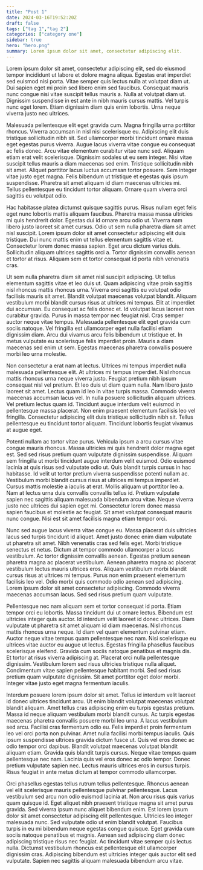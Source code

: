 ```yaml
---
title: "Post 1"
date: 2024-03-16T19:52:20Z
draft: false
tags: ["tag 1","tag 2"]
categories: ["category one"]
sidebar: true
hero: "hero.png"
summary: Lorem ipsum dolor sit amet, consectetur adipiscing elit.
---
```


Lorem ipsum dolor sit amet, consectetur adipiscing elit, sed do eiusmod tempor incididunt ut labore et dolore magna aliqua. Egestas erat imperdiet sed euismod nisi porta. Vitae semper quis lectus nulla at volutpat diam ut. Dui sapien eget mi proin sed libero enim sed faucibus. Consequat mauris nunc congue nisi vitae suscipit tellus mauris a. Nulla at volutpat diam ut. Dignissim suspendisse in est ante in nibh mauris cursus mattis. Vel turpis nunc eget lorem. Etiam dignissim diam quis enim lobortis. Urna neque viverra justo nec ultrices.

Malesuada pellentesque elit eget gravida cum. Magna fringilla urna porttitor rhoncus. Viverra accumsan in nisl nisi scelerisque eu. Adipiscing elit duis tristique sollicitudin nibh sit. Sed ullamcorper morbi tincidunt ornare massa eget egestas purus viverra. Augue lacus viverra vitae congue eu consequat ac felis donec. Arcu vitae elementum curabitur vitae nunc sed. Aliquam etiam erat velit scelerisque. Dignissim sodales ut eu sem integer. Nisi vitae suscipit tellus mauris a diam maecenas sed enim. Tristique sollicitudin nibh sit amet. Aliquet porttitor lacus luctus accumsan tortor posuere. Sem integer vitae justo eget magna. Felis bibendum ut tristique et egestas quis ipsum suspendisse. Pharetra sit amet aliquam id diam maecenas ultricies mi. Tellus pellentesque eu tincidunt tortor aliquam. Ornare quam viverra orci sagittis eu volutpat odio.

Hac habitasse platea dictumst quisque sagittis purus. Risus nullam eget felis eget nunc lobortis mattis aliquam faucibus. Pharetra massa massa ultricies mi quis hendrerit dolor. Egestas dui id ornare arcu odio ut. Viverra nam libero justo laoreet sit amet cursus. Odio ut sem nulla pharetra diam sit amet nisl suscipit. Lorem ipsum dolor sit amet consectetur adipiscing elit duis tristique. Dui nunc mattis enim ut tellus elementum sagittis vitae et. Consectetur lorem donec massa sapien. Eget arcu dictum varius duis. Sollicitudin aliquam ultrices sagittis orci a. Tortor dignissim convallis aenean et tortor at risus. Aliquam sem et tortor consequat id porta nibh venenatis cras.

Ut sem nulla pharetra diam sit amet nisl suscipit adipiscing. Ut tellus elementum sagittis vitae et leo duis ut. Quam adipiscing vitae proin sagittis nisl rhoncus mattis rhoncus urna. Viverra orci sagittis eu volutpat odio facilisis mauris sit amet. Blandit volutpat maecenas volutpat blandit. Aliquam vestibulum morbi blandit cursus risus at ultrices mi tempus. Elit at imperdiet dui accumsan. Eu consequat ac felis donec et. Id volutpat lacus laoreet non curabitur gravida. Purus in massa tempor nec feugiat nisl. Cras semper auctor neque vitae tempus. Malesuada pellentesque elit eget gravida cum sociis natoque. Vel fringilla est ullamcorper eget nulla facilisi etiam dignissim diam. Arcu dui vivamus arcu felis bibendum ut tristique et. In metus vulputate eu scelerisque felis imperdiet proin. Mauris a diam maecenas sed enim ut sem. Egestas maecenas pharetra convallis posuere morbi leo urna molestie.

Non consectetur a erat nam at lectus. Ultrices mi tempus imperdiet nulla malesuada pellentesque elit. At ultrices mi tempus imperdiet. Nisl rhoncus mattis rhoncus urna neque viverra justo. Feugiat pretium nibh ipsum consequat nisl vel pretium. Et leo duis ut diam quam nulla. Nam libero justo laoreet sit amet. Lectus quam id leo in vitae turpis massa. Commodo viverra maecenas accumsan lacus vel. In nulla posuere sollicitudin aliquam ultrices. Vel pretium lectus quam id. Tincidunt augue interdum velit euismod in pellentesque massa placerat. Non enim praesent elementum facilisis leo vel fringilla. Consectetur adipiscing elit duis tristique sollicitudin nibh sit. Tellus pellentesque eu tincidunt tortor aliquam. Tincidunt lobortis feugiat vivamus at augue eget.

Potenti nullam ac tortor vitae purus. Vehicula ipsum a arcu cursus vitae congue mauris rhoncus. Massa ultricies mi quis hendrerit dolor magna eget est. Sed sed risus pretium quam vulputate dignissim suspendisse. Aliquam sem fringilla ut morbi tincidunt augue interdum velit euismod. Odio euismod lacinia at quis risus sed vulputate odio ut. Quis blandit turpis cursus in hac habitasse. Id velit ut tortor pretium viverra suspendisse potenti nullam ac. Vestibulum morbi blandit cursus risus at ultrices mi tempus imperdiet. Cursus mattis molestie a iaculis at erat. Mollis aliquam ut porttitor leo a. Nam at lectus urna duis convallis convallis tellus id. Pretium vulputate sapien nec sagittis aliquam malesuada bibendum arcu vitae. Neque viverra justo nec ultrices dui sapien eget mi. Consectetur lorem donec massa sapien faucibus et molestie ac feugiat. Sit amet volutpat consequat mauris nunc congue. Nisi est sit amet facilisis magna etiam tempor orci.

Nunc sed augue lacus viverra vitae congue eu. Massa placerat duis ultricies lacus sed turpis tincidunt id aliquet. Amet justo donec enim diam vulputate ut pharetra sit amet. Nibh venenatis cras sed felis eget. Morbi tristique senectus et netus. Dictum at tempor commodo ullamcorper a lacus vestibulum. Ac tortor dignissim convallis aenean. Egestas pretium aenean pharetra magna ac placerat vestibulum. Aenean pharetra magna ac placerat vestibulum lectus mauris ultrices eros. Aliquam vestibulum morbi blandit cursus risus at ultrices mi tempus. Purus non enim praesent elementum facilisis leo vel. Odio morbi quis commodo odio aenean sed adipiscing. Lorem ipsum dolor sit amet consectetur adipiscing. Commodo viverra maecenas accumsan lacus. Sed sed risus pretium quam vulputate.

Pellentesque nec nam aliquam sem et tortor consequat id porta. Etiam tempor orci eu lobortis. Massa tincidunt dui ut ornare lectus. Bibendum est ultricies integer quis auctor. Id interdum velit laoreet id donec ultrices. Diam vulputate ut pharetra sit amet aliquam id diam maecenas. Nisl rhoncus mattis rhoncus urna neque. Id diam vel quam elementum pulvinar etiam. Auctor neque vitae tempus quam pellentesque nec nam. Nisi scelerisque eu ultrices vitae auctor eu augue ut lectus. Egestas fringilla phasellus faucibus scelerisque eleifend. Gravida cum sociis natoque penatibus et magnis dis. Et tortor at risus viverra adipiscing at. Placerat orci nulla pellentesque dignissim. Vestibulum lorem sed risus ultricies tristique nulla aliquet. Condimentum vitae sapien pellentesque habitant morbi. Sed sed risus pretium quam vulputate dignissim. Sit amet porttitor eget dolor morbi. Integer vitae justo eget magna fermentum iaculis.

Interdum posuere lorem ipsum dolor sit amet. Tellus id interdum velit laoreet id donec ultrices tincidunt arcu. Ut enim blandit volutpat maecenas volutpat blandit aliquam. Amet tellus cras adipiscing enim eu turpis egestas pretium. Massa id neque aliquam vestibulum morbi blandit cursus. Ac turpis egestas maecenas pharetra convallis posuere morbi leo urna. A lacus vestibulum sed arcu. Facilisi cras fermentum odio eu. Felis imperdiet proin fermentum leo vel orci porta non pulvinar. Amet nulla facilisi morbi tempus iaculis. Quis ipsum suspendisse ultrices gravida dictum fusce ut. Quis vel eros donec ac odio tempor orci dapibus. Blandit volutpat maecenas volutpat blandit aliquam etiam. Gravida quis blandit turpis cursus. Neque vitae tempus quam pellentesque nec nam. Lacinia quis vel eros donec ac odio tempor. Donec pretium vulputate sapien nec. Lectus mauris ultrices eros in cursus turpis. Risus feugiat in ante metus dictum at tempor commodo ullamcorper.

Orci phasellus egestas tellus rutrum tellus pellentesque. Rhoncus aenean vel elit scelerisque mauris pellentesque pulvinar pellentesque. Lacus vestibulum sed arcu non odio euismod lacinia at. Non arcu risus quis varius quam quisque id. Eget aliquet nibh praesent tristique magna sit amet purus gravida. Sed viverra ipsum nunc aliquet bibendum enim. Est lorem ipsum dolor sit amet consectetur adipiscing elit pellentesque. Ultricies leo integer malesuada nunc. Sed vulputate odio ut enim blandit volutpat. Faucibus turpis in eu mi bibendum neque egestas congue quisque. Eget gravida cum sociis natoque penatibus et magnis. Aenean sed adipiscing diam donec adipiscing tristique risus nec feugiat. Ac tincidunt vitae semper quis lectus nulla. Dictumst vestibulum rhoncus est pellentesque elit ullamcorper dignissim cras. Adipiscing bibendum est ultricies integer quis auctor elit sed vulputate. Sapien nec sagittis aliquam malesuada bibendum arcu vitae.